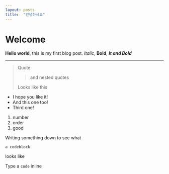 ```yaml
---
layout: posts
title:  "안녕하세요"
---
```


# Welcome

**Hello world**, this is my first blog post.
*Italic*, **Bold**, ***It and Bold***

___
> Quote
>> and nested quotes
>
> Looks like this

- I hope you like it!
- And this one too!
- Third one!

1. number
2. order
3. good

Writing something down to see what

    a codeblock

looks like

Type a `code` inline
